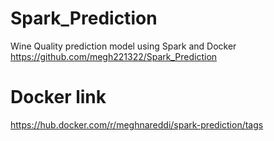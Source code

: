 # Spark_Prediction
Wine Quality prediction model using Spark and Docker
https://github.com/megh221322/Spark_Prediction


# Docker link
https://hub.docker.com/r/meghnareddi/spark-prediction/tags
